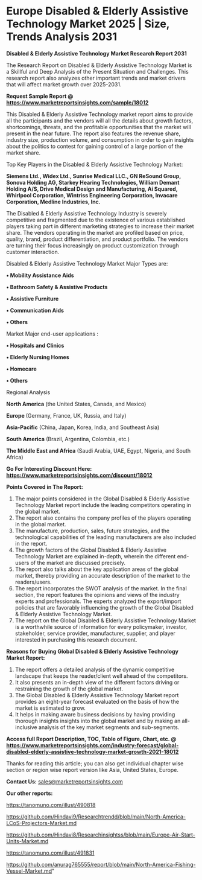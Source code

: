 # Europe Disabled & Elderly Assistive Technology Market 2025 | Size, Trends Analysis 2031

<strong>Disabled & Elderly Assistive Technology Market Research Report 2031</strong>

The Research Report on Disabled & Elderly Assistive Technology Market is a Skillful and Deep Analysis of the Present Situation and Challenges. This research report also analyzes other important trends and market drivers that will affect market growth over 2025-2031.

<strong>Request Sample Report @ <a href=https://www.marketreportsinsights.com/sample/18012>https://www.marketreportsinsights.com/sample/18012</a></strong>

This Disabled & Elderly Assistive Technology market report aims to provide all the participants and the vendors will all the details about growth factors, shortcomings, threats, and the profitable opportunities that the market will present in the near future. The report also features the revenue share, industry size, production volume, and consumption in order to gain insights about the politics to contest for gaining control of a large portion of the market share.

Top Key Players in the Disabled & Elderly Assistive Technology Market:

<strong>Siemens Ltd., Widex Ltd., Sunrise Medical LLC., GN ReSound Group, Sonova Holding AG, Starkey Hearing Technologies, William Demant Holding A/S, Drive Medical Design and Manufacturing, Ai Squared, Whirlpool Corporation, Wintriss Engineering Corporation, Invacare Corporation, Medline Industries, Inc.</strong>

The Disabled & Elderly Assistive Technology Industry is severely competitive and fragmented due to the existence of various established players taking part in different marketing strategies to increase their market share. The vendors operating in the market are profiled based on price, quality, brand, product differentiation, and product portfolio. The vendors are turning their focus increasingly on product customization through customer interaction.

Disabled & Elderly Assistive Technology Market Major Types are:

<strong>• Mobility Assistance Aids

• Bathroom Safety & Assistive Products

• Assistive Furniture

• Communication Aids

• Others</strong>

Market Major end-user applications :

<strong>• Hospitals and Clinics

• Elderly Nursing Homes

• Homecare

• Others</strong>

Regional Analysis

</u><strong><b>North America</b></strong> (the United States, Canada, and Mexico)

<strong><b>Europe </b></strong>(Germany, France, UK, Russia, and Italy)

<strong><b>Asia-Pacific</b></strong> (China, Japan, Korea, India, and Southeast Asia)

<strong><b>South America</b></strong> (Brazil, Argentina, Colombia, etc.)

<strong><b>The Middle East and Africa</b></strong> (Saudi Arabia, UAE, Egypt, Nigeria, and South Africa)

<strong>Go For Interesting Discount Here: <a href=https://www.marketreportsinsights.com/discount/18012>https://www.marketreportsinsights.com/discount/18012</a></strong>

<strong>Points Covered in The Report:</strong>
<ol>
  <li>The major points considered in the Global Disabled & Elderly Assistive Technology Market report include the leading competitors operating in the global market.</li>
  <li>The report also contains the company profiles of the players operating in the global market.</li>
  <li>The manufacture, production, sales, future strategies, and the technological capabilities of the leading manufacturers are also included in the report.</li>
  <li>The growth factors of the Global Disabled & Elderly Assistive Technology Market are explained in-depth, wherein the different end-users of the market are discussed precisely.</li>
  <li>The report also talks about the key application areas of the global market, thereby providing an accurate description of the market to the readers/users.</li>
  <li>The report incorporates the SWOT analysis of the market. In the final section, the report features the opinions and views of the industry experts and professionals. The experts analyzed the export/import policies that are favorably influencing the growth of the Global Disabled & Elderly Assistive Technology Market.</li>
  <li>The report on the Global Disabled & Elderly Assistive Technology Market is a worthwhile source of information for every policymaker, investor, stakeholder, service provider, manufacturer, supplier, and player interested in purchasing this research document.</li>
</ol>
<strong>Reasons for Buying Global Disabled & Elderly Assistive Technology Market Report:</strong>

<ol>
  <li>The report offers a detailed analysis of the dynamic competitive landscape that keeps the reader/client well ahead of the competitors.</li>
  <li>It also presents an in-depth view of the different factors driving or restraining the growth of the global market.</li>
  <li>The Global Disabled & Elderly Assistive Technology Market report provides an eight-year forecast evaluated on the basis of how the market is estimated to grow.</li>
  <li>It helps in making aware business decisions by having providing thorough insights insights into the global market and by making an all-inclusive analysis of the key market segments and sub-segments.</li>
</ol>
<strong>Access full Report Description, TOC, Table of Figure, Chart, etc. @ <a href=https://www.marketreportsinsights.com/industry-forecast/global-disabled-elderly-assistive-technology-market-growth-2021-18012>https://www.marketreportsinsights.com/industry-forecast/global-disabled-elderly-assistive-technology-market-growth-2021-18012</a></strong>


Thanks for reading this article; you can also get individual chapter wise section or region wise report version like Asia, United States, Europe.

<strong>Contact Us:</strong>
sales@marketreportsinsights.com

<strong>Our other reports:</strong>

<a href=https://tanomuno.com/illust/490818>https://tanomuno.com/illust/490818</a>

<a href=https://github.com/Hindavi9/Researchtrendd/blob/main/North-America-LCoS-Projectors-Market.md>https://github.com/Hindavi9/Researchtrendd/blob/main/North-America-LCoS-Projectors-Market.md</a>

<a href=https://github.com/Hindavi8/Researchinsightss/blob/main/Europe-Air-Start-Units-Market.md>https://github.com/Hindavi8/Researchinsightss/blob/main/Europe-Air-Start-Units-Market.md</a>

<a href=https://tanomuno.com/illust/491831>https://tanomuno.com/illust/491831</a>

<a href=https://github.com/anurag765555/report/blob/main/North-America-Fishing-Vessel-Market.md>https://github.com/anurag765555/report/blob/main/North-America-Fishing-Vessel-Market.md</a>"
